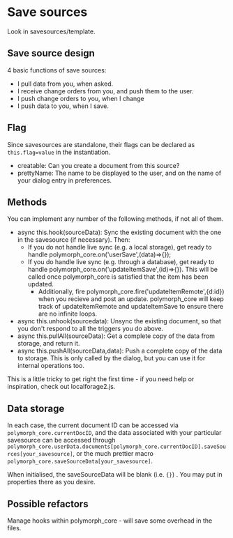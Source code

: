# Save sources
Look in savesources/template.

## Save source design

4 basic functions of save sources:
- I pull data from you, when asked.
- I receive change orders from you, and push them to the user.
- I push change orders to you, when I change
- I push data to you, when I save.

## Flag
Since savesources are standalone, their flags can be declared as `this.flag=value` in the instantiation.
- creatable: Can you create a document from this source?
- prettyName: The name to be displayed to the user, and on the name of your dialog entry in preferences.

## Methods
You can implement any number of the following methods, if not all of them.

- async this.hook(sourceData): Sync the existing document with the one in the savesource (if necessary). Then:
    - If you do not handle live sync (e.g. a local storage), get ready to handle polymorph_core.on('userSave',(data)=>{});
    - If you do handle live sync (e.g. through a database), get ready to handle polymorph_core.on('updateItemSave',(id)=>{}). This will be called once polymorph_core is satisfied that the item has been updated.
        - Additionally, fire polymorph_core.fire('updateItemRemote',{d:id}) when you recieve and post an update. polymorph_core will keep track of updateItemRemote and updateItemSave to ensure there are no infinite loops.
- async this.unhook(sourcedata): Unsync the existing document, so that you don't respond to all the triggers you do above.
- async this.pullAll(sourceData): Get a complete copy of the data from storage, and return it.
- async this.pushAll(sourceData,data): Push a complete copy of the data to storage. This is only called by the dialog, but you can use it for internal operations too.

This is a little tricky to get right the first time - if you need help or inspiration, check out localforage2.js.

## Data storage
In each case, the current document ID can be accessed via `polymorph_core.currentDocID`, and the data associated with your particular savesource can be accessed through `polymorph_core.userData.documents[polymorph_core.currentDocID].saveSources[your_savesource]`, or the much prettier macro `polymorph_core.saveSourceData[your_savesource]`.

When initialised, the saveSourceData will be blank (i.e. `{}`) . You may put in properties there as you desire.

## Possible refactors
Manage hooks within polymorph_core - will save some overhead in the files.
